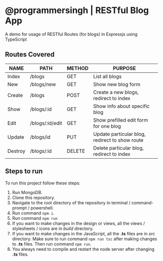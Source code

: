 # @programmersingh | RESTful Blog App

A demo for usage of RESTful Routes (for blogs) in Expressjs using TypeScript

## Routes Covered

|NAME           |PATH           |METHOD         |PURPOSE                                        |
|---------------|---------------|---------------|-----------------------------------------------|
|Index          |/blogs         |GET            |List all blogs                                 |
|New            |/blogs/new     |GET            |Show new blog form                             |
|Create         |/blogs         |POST           |Create a new blogs, redirect to index          |
|Show           |/blogs/:id     |GET            |Show info about specific blog                  |
|Edit           |/blogs/:id/edit|GET            |Show prefilled edit form for one blog          |
|Update         |/blogs/id      |PUT            |Update particular blog, redirect to show route |
|Destroy        |/blogs/:id     |DELETE         |Delete particular blog, redirect to index      |

## Steps to run

To run this project follow these steps:
1. Run MongoDB.
2. Clone this repository.
3. Navigate to the root directory of the repository in terminal / command-prompt / powershell.
4. Run command `npm i`.
5. Run command `npm run`
6. If you want to make changes in the design or views, all the views / stylesheets / icons are in _build_ directory.
7. If you want to make changes in the JavaScript, all the **.ts** files are in _src_ directory. Make sure to run command `npm run tsc` after making changes to **.ts** files. Then run command `npm run`.
8. You always need to compile and restart the node server after changing **.ts** files.
